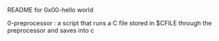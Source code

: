 README for 0x00-hello world

0-preprocessor : a script that runs a C file stored in \$CFILE through the preprocessor and saves into c